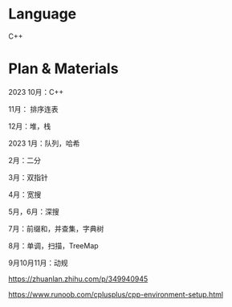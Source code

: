 # Language

C++

# Plan & Materials

2023 10月：C++

11月： 排序连表

12月：堆，栈

2023 1月：队列，哈希

2月：二分

3月：双指针

4月：宽搜

5月，6月：深搜

7月：前缀和，并查集，字典树

8月：单调，扫描，TreeMap

9月10月11月：动规

https://zhuanlan.zhihu.com/p/349940945

https://www.runoob.com/cplusplus/cpp-environment-setup.html